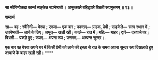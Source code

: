 **सा स्वैरिण्येकदा कान्तं सङ्केत उपनेष्यती ।** **अभूत्काले बहिद्र्वारे बिभ्रती रूपमुत्तमम् ॥ २३॥** 

**शब्दार्थ** 

**सा—** **वह** **; स्वैरिणी—** **वेश्या** **; एकदा—** **एक बार** **; कान्तम्—** **ग्राहक, प्रेमी** **; सङ्केते—** **रमण स्थान में** **; उपनेष्यती—** **लाने के लिए** **;** **अभूत्—** **खड़ी रही** **; काले—** **रात में** **; बहि:—** **बाहर** **; द्वारे—** **दरवाजे पर** **; बिभ्रती—** **पकड़े हुए** **; रूपम्—** **अपना रूप** **; उत्तमम्—** **अत्यन्त सुन्दर।** **.** 

**एक बार वह वेश्या अपने घर में किसी प्रेमी को लाने की इच्छा से रात के समय अपना** **सुन्दर रूप दिखलाते हुए दरवाजे के बाहर खड़ी रही।** **** 
